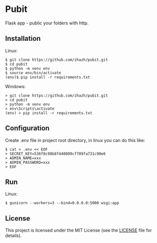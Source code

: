 # Pubit

Flask app -  public your folders with http.

## Installation

Linux:
```
$ git clone https://github.com/zhazh/pubit.git
$ cd pubit
$ python -m venv env
$ source env/bin/activate
(env)$ pip install -r requirements.txt
```

Windows:
```
> git clone https://github.com/zhazh/pubit.git
> cd pubit
> python -m venv env
> env\Scripts\activate
(env) > pip install -r requirements.txt
```

## Configuration

Create .env file in project root directory, in linux you can do this like:
```
$ cat > .env << EOF
> SECRET_KEY=536f8c98b8f440809cf709fa731c90e6
> ADMIN_NAME=xxx
> ADMIN_PASSWORD=xxx
> EOF
```

## Run

Linux:
```
$ gunicorn --workers=3 --bind=0.0.0.0:5000 wsgi:app
```

## License

This project is licensed under the MIT License (see the
[LICENSE](LICENSE) file for details).
